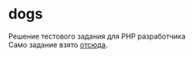# dogs
Решение тестового задания для PHP разработчикa<br>
Само задание взято [отсюда](https://github.com/devjsru/php_test).
